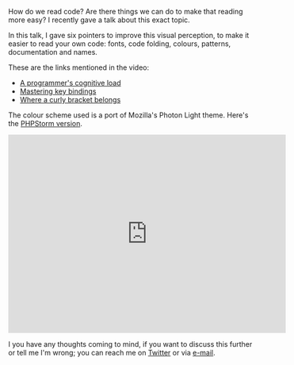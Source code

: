 How do we read code? Are there things we can do to make that reading more easy?
I recently gave a talk about this exact topic.

In this talk, I gave six pointers to improve this visual perception,
to make it easier to read your own code: fonts, code folding, colours, patterns, documentation and names.

These are the links mentioned in the video:

- [A programmer's cognitive load](/blog/a-programmers-cognitive-load)
- [Mastering key bindings](/blog/mastering-key-bindings)
- [Where a curly bracket belongs](/blog/where-a-curly-bracket-belongs)

The colour scheme used is a port of Mozilla's Photon Light theme. 
Here's the [PHPStorm version](*https://github.com/brendt/photon-light).

<p>
<iframe width="560" height="400" src="https://www.youtube.com/embed/5qRFxMCEbLs?rel=0" frameborder="0" allow="autoplay; encrypted-media" allowfullscreen></iframe>
</p>

I you have any thoughts coming to mind, if you want to discuss this further 
or tell me I'm wrong; 
you can reach me on [Twitter](*https://twitter.com/brendt_gd) or via [e-mail](mailto:brendt@stitcher.io).
